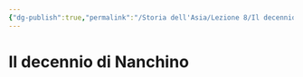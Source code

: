 ```yaml
---
{"dg-publish":true,"permalink":"/Storia dell'Asia/Lezione 8/Il decennio di Nanchino/"}
---
```


# Il decennio di Nanchino 

